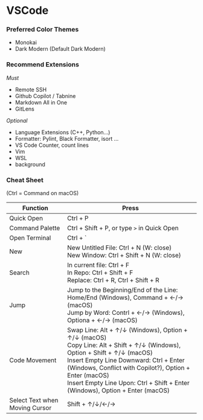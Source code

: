 # VSCode



### Preferred Color Themes

- Monokai
- Dark Modern (Default Dark Modern)



### Recommend Extensions

*Must*

- Remote SSH
- Github Copilot / Tabnine
- Markdown All in One
- GitLens



*Optional*

- Language Extensions (C++, Python...)
- Formatter: Pylint, Black Formatter, isort ...
- VS Code Counter, count lines
- Vim
- WSL
- background



### Cheat Sheet

(Ctrl = Command on macOS)

| Function                       | **Press**                                                    |
| ------------------------------ | ------------------------------------------------------------ |
| Quick Open                     | Ctrl + P                                                     |
| Command Palette                | Ctrl + Shift + P, or type `>` in Quick Open                  |
| Open Terminal                  | Ctrl + `                                                     |
| New                            | New Untitled File: Ctrl + N (W: close)<br />New Window: Ctrl + Shift + N (W: close) |
| Search                         | In current file: Ctrl + F<br />In Repo: Ctrl + Shift + F<br />Replace: Ctrl + R, Ctrl + Shift + R |
| Jump                           | Jump to the Beginning/End of the Line: Home/End (Windows), Command + ←/→ (macOS)<br />Jump by Word: Contrl + ←/→ (Windows), Optiona + ←/→ (macOS) |
| Code Movement                  | Swap Line: Alt + ↑/↓ (Windows), Option + ↑/↓ (macOS)<br />Copy Line: Alt + Shift + ↑/↓ (Windows), Option + Shift + ↑/↓ (macOS)<br />Insert Empty Line Downward: Ctrl + Enter (Windows, Conflict with Copilot?), Option + Enter (macOS)<br />Insert Empty Line Upon: Ctrl + Shift + Enter (Windows), Option + Enter (macOS) |
| Select Text when Moving Cursor | Shift + ↑/↓/←/→                                              |

